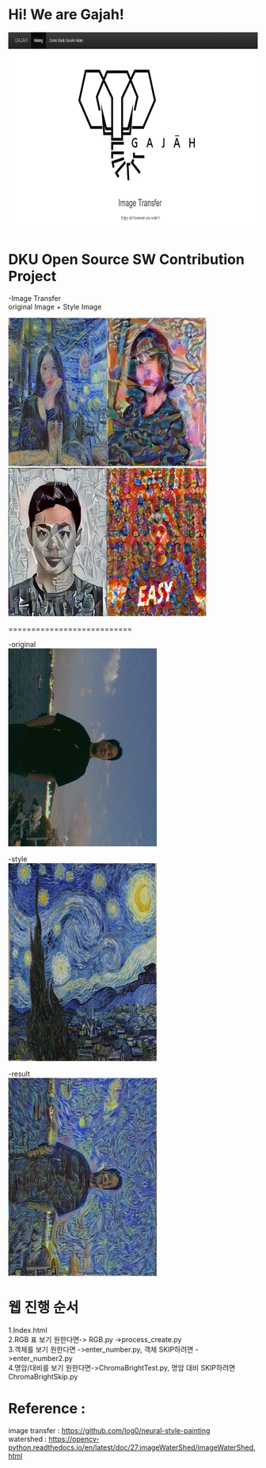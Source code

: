 # Hi!  We are Gajah!
 
<img src="https://github.com/gksthd1992/gajah/blob/master/img/image.png" width =800 height = 400>  
  
 DKU Open Source SW Contribution Project  
============================  
-Image Transfer  
original Image + Style Image 
  
<img src="https://github.com/gksthd1992/gajah/blob/master/img/11.png" width =200 height = 300><img src="https://github.com/gksthd1992/gajah/blob/master/img/12.png" width =200 height = 300><img src="https://github.com/gksthd1992/gajah/blob/master/img/13.png" width =200 height = 300><img src="https://github.com/gksthd1992/gajah/blob/master/img/14.png" width =200 height = 300>  

===========================  

-original  
<img src="https://github.com/gksthd1992/gajah/blob/master/ver11.jpg" width =300 height = 400> 

-style  
<img src="https://github.com/gksthd1992/gajah/blob/master/ver12.jpg" width =300 height = 400>

-result  
<img src="https://github.com/gksthd1992/gajah/blob/master/완성본.jpg" width =300 height = 400>


# 웹 진행 순서
1.Index.html  
2.RGB 표 보기 원한다면-> RGB.py
 ->process_create.py  
3.객체를 보기 원한다면 ->enter_number.py, 객체 SKIP하려면 ->enter_number2.py  
4.명암/대비를 보기 원한다면->ChromaBrightTest.py, 명암 대비 SKIP하려면 ChromaBrightSkip.py  


# Reference :

image transfer : https://github.com/log0/neural-style-painting  
watershed : https://opencv-python.readthedocs.io/en/latest/doc/27.imageWaterShed/imageWaterShed.html
